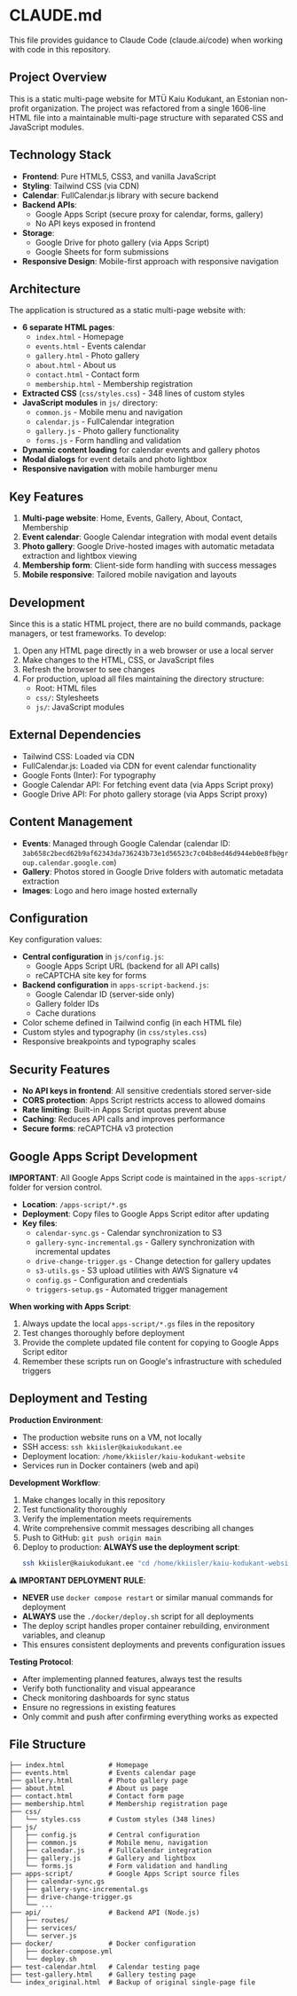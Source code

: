 # CLAUDE.md

This file provides guidance to Claude Code (claude.ai/code) when working with code in this repository.

## Project Overview

This is a static multi-page website for MTÜ Kaiu Kodukant, an Estonian non-profit organization. The project was refactored from a single 1606-line HTML file into a maintainable multi-page structure with separated CSS and JavaScript modules.

## Technology Stack

- **Frontend**: Pure HTML5, CSS3, and vanilla JavaScript
- **Styling**: Tailwind CSS (via CDN)
- **Calendar**: FullCalendar.js library with secure backend
- **Backend APIs**: 
  - Google Apps Script (secure proxy for calendar, forms, gallery)
  - No API keys exposed in frontend
- **Storage**:
  - Google Drive for photo gallery (via Apps Script)
  - Google Sheets for form submissions
- **Responsive Design**: Mobile-first approach with responsive navigation

## Architecture

The application is structured as a static multi-page website with:

- **6 separate HTML pages**: 
  - `index.html` - Homepage
  - `events.html` - Events calendar
  - `gallery.html` - Photo gallery
  - `about.html` - About us
  - `contact.html` - Contact form
  - `membership.html` - Membership registration
- **Extracted CSS** (`css/styles.css`) - 348 lines of custom styles
- **JavaScript modules** in `js/` directory:
  - `common.js` - Mobile menu and navigation
  - `calendar.js` - FullCalendar integration
  - `gallery.js` - Photo gallery functionality
  - `forms.js` - Form handling and validation
- **Dynamic content loading** for calendar events and gallery photos
- **Modal dialogs** for event details and photo lightbox
- **Responsive navigation** with mobile hamburger menu

## Key Features

1. **Multi-page website**: Home, Events, Gallery, About, Contact, Membership
2. **Event calendar**: Google Calendar integration with modal event details
3. **Photo gallery**: Google Drive-hosted images with automatic metadata extraction and lightbox viewing
4. **Membership form**: Client-side form handling with success messages
5. **Mobile responsive**: Tailored mobile navigation and layouts

## Development

Since this is a static HTML project, there are no build commands, package managers, or test frameworks. To develop:

1. Open any HTML page directly in a web browser or use a local server
2. Make changes to the HTML, CSS, or JavaScript files
3. Refresh the browser to see changes
4. For production, upload all files maintaining the directory structure:
   - Root: HTML files
   - `css/`: Stylesheets
   - `js/`: JavaScript modules

## External Dependencies

- Tailwind CSS: Loaded via CDN
- FullCalendar.js: Loaded via CDN for event calendar functionality
- Google Fonts (Inter): For typography
- Google Calendar API: For fetching event data (via Apps Script proxy)
- Google Drive API: For photo gallery storage (via Apps Script proxy)

## Content Management

- **Events**: Managed through Google Calendar (calendar ID: `3ab658c2becd62b9af62343da736243b73e1d56523c7c04b8ed46d944eb0e8fb@group.calendar.google.com`)
- **Gallery**: Photos stored in Google Drive folders with automatic metadata extraction
- **Images**: Logo and hero image hosted externally

## Configuration

Key configuration values:
- **Central configuration** in `js/config.js`:
  - Google Apps Script URL (backend for all API calls)
  - reCAPTCHA site key for forms
- **Backend configuration** in `apps-script-backend.js`:
  - Google Calendar ID (server-side only)
  - Gallery folder IDs
  - Cache durations
- Color scheme defined in Tailwind config (in each HTML file)
- Custom styles and typography (in `css/styles.css`)
- Responsive breakpoints and typography scales

## Security Features

- **No API keys in frontend**: All sensitive credentials stored server-side
- **CORS protection**: Apps Script restricts access to allowed domains
- **Rate limiting**: Built-in Apps Script quotas prevent abuse
- **Caching**: Reduces API calls and improves performance
- **Secure forms**: reCAPTCHA v3 protection

## Google Apps Script Development

**IMPORTANT**: All Google Apps Script code is maintained in the `apps-script/` folder for version control.

- **Location**: `/apps-script/*.gs`
- **Deployment**: Copy files to Google Apps Script editor after updating
- **Key files**:
  - `calendar-sync.gs` - Calendar synchronization to S3
  - `gallery-sync-incremental.gs` - Gallery synchronization with incremental updates
  - `drive-change-trigger.gs` - Change detection for gallery updates
  - `s3-utils.gs` - S3 upload utilities with AWS Signature v4
  - `config.gs` - Configuration and credentials
  - `triggers-setup.gs` - Automated trigger management

**When working with Apps Script**:
1. Always update the local `apps-script/*.gs` files in the repository
2. Test changes thoroughly before deployment
3. Provide the complete updated file content for copying to Google Apps Script editor
4. Remember these scripts run on Google's infrastructure with scheduled triggers

## Deployment and Testing

**Production Environment**:
- The production website runs on a VM, not locally
- SSH access: `ssh kkiisler@kaiukodukant.ee`
- Deployment location: `/home/kkiisler/kaiu-kodukant-website`
- Services run in Docker containers (web and api)

**Development Workflow**:
1. Make changes locally in this repository
2. Test functionality thoroughly
3. Verify the implementation meets requirements
4. Write comprehensive commit messages describing all changes
5. Push to GitHub: `git push origin main`
6. Deploy to production: **ALWAYS use the deployment script**:
   ```bash
   ssh kkiisler@kaiukodukant.ee "cd /home/kkiisler/kaiu-kodukant-website && git pull && ./docker/deploy.sh"
   ```

**⚠️ IMPORTANT DEPLOYMENT RULE**:
- **NEVER** use `docker compose restart` or similar manual commands for deployment
- **ALWAYS** use the `./docker/deploy.sh` script for all deployments
- The deploy script handles proper container rebuilding, environment variables, and cleanup
- This ensures consistent deployments and prevents configuration issues

**Testing Protocol**:
- After implementing planned features, always test the results
- Verify both functionality and visual appearance
- Check monitoring dashboards for sync status
- Ensure no regressions in existing features
- Only commit and push after confirming everything works as expected

## File Structure

```
├── index.html           # Homepage
├── events.html          # Events calendar page
├── gallery.html         # Photo gallery page
├── about.html           # About us page
├── contact.html         # Contact form page
├── membership.html      # Membership registration page
├── css/
│   └── styles.css       # Custom styles (348 lines)
├── js/
│   ├── config.js        # Central configuration
│   ├── common.js        # Mobile menu, navigation
│   ├── calendar.js      # FullCalendar integration
│   ├── gallery.js       # Gallery and lightbox
│   └── forms.js         # Form validation and handling
├── apps-script/         # Google Apps Script source files
│   ├── calendar-sync.gs
│   ├── gallery-sync-incremental.gs
│   ├── drive-change-trigger.gs
│   └── ...
├── api/                 # Backend API (Node.js)
│   ├── routes/
│   ├── services/
│   └── server.js
├── docker/              # Docker configuration
│   ├── docker-compose.yml
│   └── deploy.sh
├── test-calendar.html   # Calendar testing page
├── test-gallery.html    # Gallery testing page
└── index_original.html  # Backup of original single-page file
```